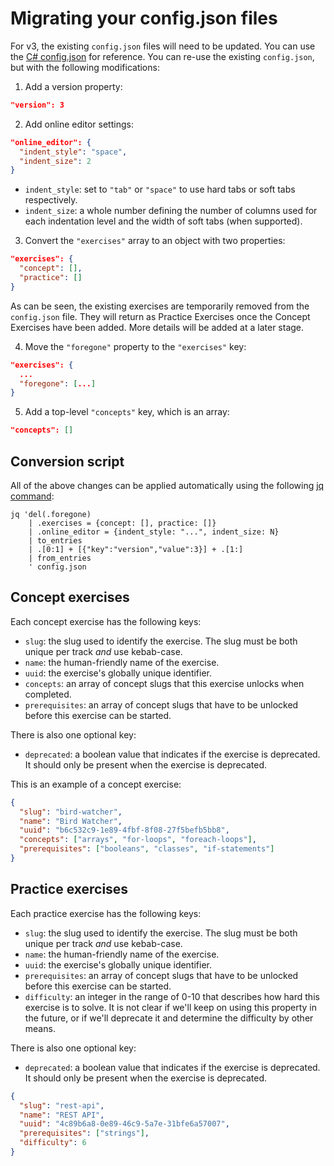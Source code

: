 # Migrating your config.json files

For v3, the existing `config.json` files will need to be updated. You can use the [C# config.json](../../languages/csharp/config.json) for reference. You can re-use the existing `config.json`, but with the following modifications:

1. Add a version property:

```json
"version": 3
```

2. Add online editor settings:

```json
"online_editor": {
  "indent_style": "space",
  "indent_size": 2
}
```

- `indent_style`: set to `"tab"` or `"space"` to use hard tabs or soft tabs respectively.
- `indent_size`: a whole number defining the number of columns used for each indentation level and the width of soft tabs (when supported).

3. Convert the `"exercises"` array to an object with two properties:

```json
"exercises": {
  "concept": [],
  "practice": []
}
```

As can be seen, the existing exercises are temporarily removed from the `config.json` file. They will return as Practice Exercises once the Concept Exercises have been added. More details will be added at a later stage.

4. Move the `"foregone"` property to the `"exercises"` key:

```json
"exercises": {
  ...
  "foregone": [...]
}
```

5. Add a top-level `"concepts"` key, which is an array:

```json
"concepts": []
```

## Conversion script

All of the above changes can be applied automatically using the following [jq command][jq]:

```
jq 'del(.foregone)
    | .exercises = {concept: [], practice: []}
    | .online_editor = {indent_style: "...", indent_size: N}
    | to_entries
    | .[0:1] + [{"key":"version","value":3}] + .[1:]
    | from_entries
    ' config.json
```

[jq]: https://stedolan.github.io/jq/

## Concept exercises

Each concept exercise has the following keys:

- `slug`: the slug used to identify the exercise. The slug must be both unique per track _and_ use kebab-case.
- `name`: the human-friendly name of the exercise.
- `uuid`: the exercise's globally unique identifier.
- `concepts`: an array of concept slugs that this exercise unlocks when completed.
- `prerequisites`: an array of concept slugs that have to be unlocked before this exercise can be started.

There is also one optional key:

- `deprecated`: a boolean value that indicates if the exercise is deprecated. It should only be present when the exercise is deprecated.

This is an example of a concept exercise:

```json
{
  "slug": "bird-watcher",
  "name": "Bird Watcher",
  "uuid": "b6c532c9-1e89-4fbf-8f08-27f5befb5bb8",
  "concepts": ["arrays", "for-loops", "foreach-loops"],
  "prerequisites": ["booleans", "classes", "if-statements"]
}
```

## Practice exercises

Each practice exercise has the following keys:

- `slug`: the slug used to identify the exercise. The slug must be both unique per track _and_ use kebab-case.
- `name`: the human-friendly name of the exercise.
- `uuid`: the exercise's globally unique identifier.
- `prerequisites`: an array of concept slugs that have to be unlocked before this exercise can be started.
- `difficulty`: an integer in the range of 0-10 that describes how hard this exercise is to solve. It is not clear if we'll keep on using this property in the future, or if we'll deprecate it and determine the difficulty by other means.

There is also one optional key:

- `deprecated`: a boolean value that indicates if the exercise is deprecated. It should only be present when the exercise is deprecated.

```json
{
  "slug": "rest-api",
  "name": "REST API",
  "uuid": "4c89b6a8-0e89-46c9-5a7e-31bfe6a57007",
  "prerequisites": ["strings"],
  "difficulty": 6
}
```